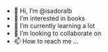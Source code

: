 - 👋 Hi, I’m @isadoralb
- 👀 I’m interested in books
- 🌱 I’m currently learning a lot
- 💞️ I’m looking to collaborate on 
- 📫 How to reach me ...

<!---
isadoralb/isadoralb is a ✨ special ✨ repository because its `README.md` (this file) appears on your GitHub profile.
You can click the Preview link to take a look at your changes.
--->
